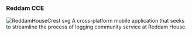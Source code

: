 ### Reddam CCE
![ReddamHouseCrest svg](https://github.com/Shnifel/Reddam-App/assets/95912096/b0dd618f-2b62-417c-8499-c9cbd3f2ed9e)
A cross-platform mobile application that seeks to streamline the process of logging community service at Reddam House.

